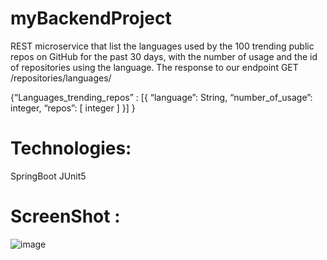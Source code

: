 # myBackendProject
 REST microservice that list the languages used by the 100 trending public repos on GitHub for the past 30 days, with the number of usage and the id of repositories using the language.
The response to our endpoint GET	/repositories/languages/

{“Languages_trending_repos” : [{
“language”: String, 
  	“number_of_usage”: integer,
“repos”: [ integer ]
}]
}

# Technologies:

SpringBoot
JUnit5

# ScreenShot :

![image](https://user-images.githubusercontent.com/85487855/125093154-58a69c00-e0d2-11eb-986d-2abe19d8de81.png)
